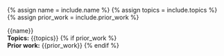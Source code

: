 {% assign name = include.name %}
{% assign topics = include.topics %}
{% assign prior_work = include.prior_work %}

<div class="group">
	<div class="group_name">
		{{name}}
	</div>
	<div class="group_description">
		<b>Topics:</b> {{topics}}
		{% if prior_work %}
			<br/>
			<b>Prior work:</b> {{prior_work}}
		{% endif %}
	</div>
</div>
